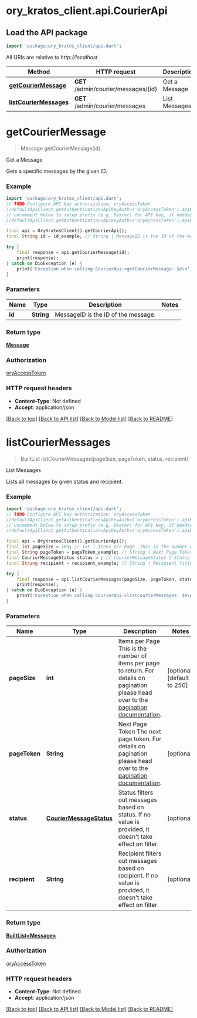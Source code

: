 # ory_kratos_client.api.CourierApi

## Load the API package
```dart
import 'package:ory_kratos_client/api.dart';
```

All URIs are relative to *http://localhost*

Method | HTTP request | Description
------------- | ------------- | -------------
[**getCourierMessage**](CourierApi.md#getcouriermessage) | **GET** /admin/courier/messages/{id} | Get a Message
[**listCourierMessages**](CourierApi.md#listcouriermessages) | **GET** /admin/courier/messages | List Messages


# **getCourierMessage**
> Message getCourierMessage(id)

Get a Message

Gets a specific messages by the given ID.

### Example
```dart
import 'package:ory_kratos_client/api.dart';
// TODO Configure API key authorization: oryAccessToken
//defaultApiClient.getAuthentication<ApiKeyAuth>('oryAccessToken').apiKey = 'YOUR_API_KEY';
// uncomment below to setup prefix (e.g. Bearer) for API key, if needed
//defaultApiClient.getAuthentication<ApiKeyAuth>('oryAccessToken').apiKeyPrefix = 'Bearer';

final api = OryKratosClient().getCourierApi();
final String id = id_example; // String | MessageID is the ID of the message.

try {
    final response = api.getCourierMessage(id);
    print(response);
} catch on DioException (e) {
    print('Exception when calling CourierApi->getCourierMessage: $e\n');
}
```

### Parameters

Name | Type | Description  | Notes
------------- | ------------- | ------------- | -------------
 **id** | **String**| MessageID is the ID of the message. | 

### Return type

[**Message**](Message.md)

### Authorization

[oryAccessToken](../README.md#oryAccessToken)

### HTTP request headers

 - **Content-Type**: Not defined
 - **Accept**: application/json

[[Back to top]](#) [[Back to API list]](../README.md#documentation-for-api-endpoints) [[Back to Model list]](../README.md#documentation-for-models) [[Back to README]](../README.md)

# **listCourierMessages**
> BuiltList<Message> listCourierMessages(pageSize, pageToken, status, recipient)

List Messages

Lists all messages by given status and recipient.

### Example
```dart
import 'package:ory_kratos_client/api.dart';
// TODO Configure API key authorization: oryAccessToken
//defaultApiClient.getAuthentication<ApiKeyAuth>('oryAccessToken').apiKey = 'YOUR_API_KEY';
// uncomment below to setup prefix (e.g. Bearer) for API key, if needed
//defaultApiClient.getAuthentication<ApiKeyAuth>('oryAccessToken').apiKeyPrefix = 'Bearer';

final api = OryKratosClient().getCourierApi();
final int pageSize = 789; // int | Items per Page  This is the number of items per page to return. For details on pagination please head over to the [pagination documentation](https://www.ory.sh/docs/ecosystem/api-design#pagination).
final String pageToken = pageToken_example; // String | Next Page Token  The next page token. For details on pagination please head over to the [pagination documentation](https://www.ory.sh/docs/ecosystem/api-design#pagination).
final CourierMessageStatus status = ; // CourierMessageStatus | Status filters out messages based on status. If no value is provided, it doesn't take effect on filter.
final String recipient = recipient_example; // String | Recipient filters out messages based on recipient. If no value is provided, it doesn't take effect on filter.

try {
    final response = api.listCourierMessages(pageSize, pageToken, status, recipient);
    print(response);
} catch on DioException (e) {
    print('Exception when calling CourierApi->listCourierMessages: $e\n');
}
```

### Parameters

Name | Type | Description  | Notes
------------- | ------------- | ------------- | -------------
 **pageSize** | **int**| Items per Page  This is the number of items per page to return. For details on pagination please head over to the [pagination documentation](https://www.ory.sh/docs/ecosystem/api-design#pagination). | [optional] [default to 250]
 **pageToken** | **String**| Next Page Token  The next page token. For details on pagination please head over to the [pagination documentation](https://www.ory.sh/docs/ecosystem/api-design#pagination). | [optional] 
 **status** | [**CourierMessageStatus**](.md)| Status filters out messages based on status. If no value is provided, it doesn't take effect on filter. | [optional] 
 **recipient** | **String**| Recipient filters out messages based on recipient. If no value is provided, it doesn't take effect on filter. | [optional] 

### Return type

[**BuiltList&lt;Message&gt;**](Message.md)

### Authorization

[oryAccessToken](../README.md#oryAccessToken)

### HTTP request headers

 - **Content-Type**: Not defined
 - **Accept**: application/json

[[Back to top]](#) [[Back to API list]](../README.md#documentation-for-api-endpoints) [[Back to Model list]](../README.md#documentation-for-models) [[Back to README]](../README.md)

